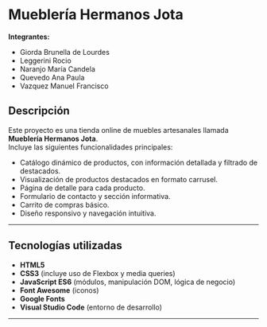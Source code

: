 # Mueblería Hermanos Jota

**Integrantes:**  
- Giorda Brunella de Lourdes
- Leggerini Rocio
- Naranjo María Candela
- Quevedo Ana Paula
- Vazquez Manuel Francisco

## Descripción

Este proyecto es una tienda online de muebles artesanales llamada **Mueblería Hermanos Jota**.  
Incluye las siguientes funcionalidades principales:

- Catálogo dinámico de productos, con información detallada y filtrado de destacados.
- Visualización de productos destacados en formato carrusel.
- Página de detalle para cada producto.
- Formulario de contacto y sección informativa.
- Carrito de compras básico.
- Diseño responsivo y navegación intuitiva.

---

## Tecnologías utilizadas

- **HTML5**  
- **CSS3** (incluye uso de Flexbox y media queries)
- **JavaScript ES6** (módulos, manipulación DOM, lógica de negocio)
- **Font Awesome** (iconos)
- **Google Fonts**  
- **Visual Studio Code** (entorno de desarrollo)

---